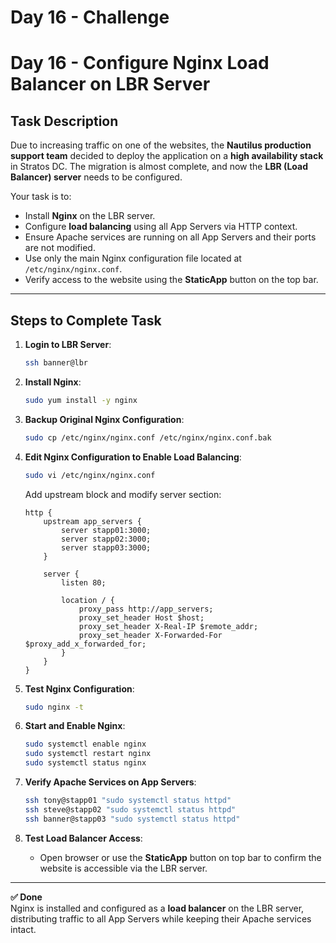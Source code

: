 # Day 16 - Challenge
# Day 16 - Configure Nginx Load Balancer on LBR Server

## Task Description
Due to increasing traffic on one of the websites, the **Nautilus production support team** decided to deploy the application on a **high availability stack** in Stratos DC. The migration is almost complete, and now the **LBR (Load Balancer) server** needs to be configured.

Your task is to:

- Install **Nginx** on the LBR server.  
- Configure **load balancing** using all App Servers via HTTP context.  
- Ensure Apache services are running on all App Servers and their ports are not modified.  
- Use only the main Nginx configuration file located at `/etc/nginx/nginx.conf`.  
- Verify access to the website using the **StaticApp** button on the top bar.

---

## Steps to Complete Task

1. **Login to LBR Server**:
    ```bash
    ssh banner@lbr
    ```

2. **Install Nginx**:
    ```bash
    sudo yum install -y nginx
    ```

3. **Backup Original Nginx Configuration**:
    ```bash
    sudo cp /etc/nginx/nginx.conf /etc/nginx/nginx.conf.bak
    ```

4. **Edit Nginx Configuration to Enable Load Balancing**:
    ```bash
    sudo vi /etc/nginx/nginx.conf
    ```
    Add upstream block and modify server section:
    ```nginx
    http {
        upstream app_servers {
            server stapp01:3000;
            server stapp02:3000;
            server stapp03:3000;
        }

        server {
            listen 80;

            location / {
                proxy_pass http://app_servers;
                proxy_set_header Host $host;
                proxy_set_header X-Real-IP $remote_addr;
                proxy_set_header X-Forwarded-For $proxy_add_x_forwarded_for;
            }
        }
    }
    ```

5. **Test Nginx Configuration**:
    ```bash
    sudo nginx -t
    ```

6. **Start and Enable Nginx**:
    ```bash
    sudo systemctl enable nginx
    sudo systemctl restart nginx
    sudo systemctl status nginx
    ```

7. **Verify Apache Services on App Servers**:
    ```bash
    ssh tony@stapp01 "sudo systemctl status httpd"
    ssh steve@stapp02 "sudo systemctl status httpd"
    ssh banner@stapp03 "sudo systemctl status httpd"
    ```

8. **Test Load Balancer Access**:
    - Open browser or use the **StaticApp** button on top bar to confirm the website is accessible via the LBR server.

---

**✅ Done**  
Nginx is installed and configured as a **load balancer** on the LBR server, distributing traffic to all App Servers while keeping their Apache services intact.

